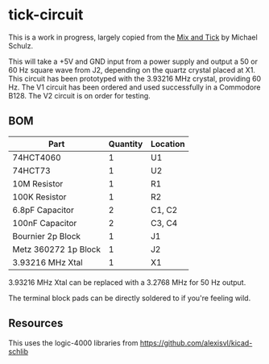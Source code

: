 # tick-circuit

This is a work in progress, largely copied from the
[Mix and Tick](http://aminet.net/package/docs/hard/Mix_and_Tick)
by Michael Schulz.

This will take a +5V and GND input from a power supply and output a 50 or 60 Hz
square wave from J2, depending on the quartz crystal placed at X1. This circuit
has been prototyped with the 3.93216 MHz crystal, providing 60 Hz. The V1
circuit has been ordered and used successfully in a Commodore B128. The V2
circuit is on order for testing.

## BOM

| Part                 | Quantity | Location |
| -------------------- | -------- | -------- |
| 74HCT4060            | 1        | U1       |
| 74HCT73              | 1        | U2       |
| 10M Resistor         | 1        | R1       |
| 100K Resistor        | 1        | R2       |
| 6.8pF Capacitor      | 2        | C1, C2   |
| 100nF Capacitor      | 2        | C3, C4   |
| Bournier 2p Block    | 1        | J1       |
| Metz 360272 1p Block | 1        | J2       |
| 3.93216 MHz Xtal     | 1        | X1       |

3.93216 MHz Xtal can be replaced with a 3.2768 MHz for 50 Hz output.

The terminal block pads can be directly soldered to if you're feeling wild.

## Resources

This uses the logic-4000 libraries from https://github.com/alexisvl/kicad-schlib

